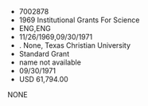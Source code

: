 * 7002878
* 1969 Institutional Grants For Science
* ENG,ENG
* 11/26/1969,09/30/1971
*  . None, Texas Christian University
* Standard Grant
*   name not available
* 09/30/1971
* USD 61,794.00

NONE
